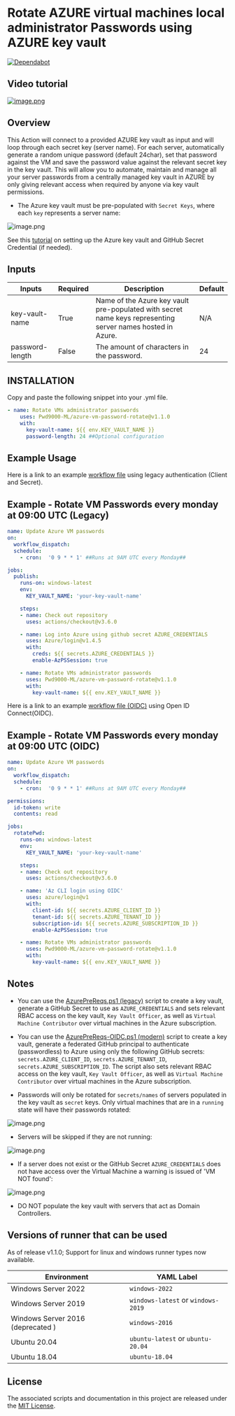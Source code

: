 # Rotate AZURE virtual machines local administrator Passwords using AZURE key vault

[![Dependabot](https://badgen.net/badge/Dependabot/enabled/green?icon=dependabot)](https://dependabot.com/)

## Video tutorial

[![image.png](http://img.youtube.com/vi/TJZSFdHlSTs/0.jpg)](http://www.youtube.com/watch?v=TJZSFdHlSTs "Rotate AZURE virtual machines local administrator Passwords using AZURE key vault")

## Overview

This Action will connect to a provided AZURE key vault as input and will loop through each secret key (server name). For each server, automatically generate a random unique password (default 24char), set that password against the VM and save the password value against the relevant secret key in the key vault. This will allow you to automate, maintain and manage all your server passwords from a centrally managed key vault in AZURE by only giving relevant access when required by anyone via key vault permissions.

- The Azure key vault must be pre-populated with `Secret Keys`, where each `key` represents a server name:

![image.png](https://raw.githubusercontent.com/Pwd9000-ML/azure-vm-password-rotate/master/assets/kvsecrets.png)

See this [tutorial](https://dev.to/pwd9000/automate-password-rotation-with-github-and-azure-412a) on setting up the Azure key vault and GitHub Secret Credential (if needed).

## Inputs

| Inputs | Required | Description | Default |
|--------|----------|-------------|---------|
| key-vault-name | True | Name of the Azure key vault pre-populated with secret name keys representing server names hosted in Azure. | N/A |
| password-length | False | The amount of characters in the password. | 24 |

## INSTALLATION

Copy and paste the following snippet into your .yml file.

```yml
- name: Rotate VMs administrator passwords
    uses: Pwd9000-ML/azure-vm-password-rotate@v1.1.0
    with:
      key-vault-name: ${{ env.KEY_VAULT_NAME }}
      password-length: 24 ##Optional configuration
```

## Example Usage

Here is a link to an example [workflow file](https://github.com/Pwd9000-ML/azure-vm-password-rotate/blob/master/exampleWorkflows/rotate-vm-passwords.yml) using legacy authentication (Client and Secret).

## Example - Rotate VM Passwords every monday at 09:00 UTC (Legacy)

```yml
name: Update Azure VM passwords
on: 
  workflow_dispatch:
  schedule:
    - cron:  '0 9 * * 1' ##Runs at 9AM UTC every Monday##

jobs:
  publish:
    runs-on: windows-latest
    env:
      KEY_VAULT_NAME: 'your-key-vault-name'

    steps:
    - name: Check out repository
      uses: actions/checkout@v3.6.0

    - name: Log into Azure using github secret AZURE_CREDENTIALS
      uses: Azure/login@v1.4.5
      with:
        creds: ${{ secrets.AZURE_CREDENTIALS }}
        enable-AzPSSession: true

    - name: Rotate VMs administrator passwords
      uses: Pwd9000-ML/azure-vm-password-rotate@v1.1.0
      with:
        key-vault-name: ${{ env.KEY_VAULT_NAME }}
```

Here is a link to an example [workflow file (OIDC)](https://github.com/Pwd9000-ML/azure-vm-password-rotate/blob/master/exampleWorkflows/rotate-vm-passwords-OIDC.yml) using Open ID Connect(OIDC).

## Example - Rotate VM Passwords every monday at 09:00 UTC (OIDC)

```yml
name: Update Azure VM passwords
on: 
  workflow_dispatch:
  schedule:
    - cron:  '0 9 * * 1' ##Runs at 9AM UTC every Monday##

permissions:
  id-token: write
  contents: read

jobs:
  rotatePwd:
    runs-on: windows-latest
    env:
      KEY_VAULT_NAME: 'your-key-vault-name'

    steps:
    - name: Check out repository
      uses: actions/checkout@v3.6.0

    - name: 'Az CLI login using OIDC'
      uses: azure/login@v1
      with:
        client-id: ${{ secrets.AZURE_CLIENT_ID }}
        tenant-id: ${{ secrets.AZURE_TENANT_ID }}
        subscription-id: ${{ secrets.AZURE_SUBSCRIPTION_ID }}
        enable-AzPSSession: true

    - name: Rotate VMs administrator passwords
      uses: Pwd9000-ML/azure-vm-password-rotate@v1.1.0
      with:
        key-vault-name: ${{ env.KEY_VAULT_NAME }}
```

## Notes

- You can use the [AzurePreReqs.ps1 (legacy)](https://github.com/Pwd9000-ML/azure-vm-password-rotate/tree/master/azurePreReqs) script to create a key vault, generate a GitHub Secret to use as `AZURE_CREDENTIALS` and sets relevant RBAC access on the key vault, `Key Vault Officer`, as well as `Virtual Machine Contributor` over virtual machines in the Azure subscription.

- You can use the [AzurePreReqs-OIDC.ps1 (modern)](https://github.com/Pwd9000-ML/azure-vm-password-rotate/tree/master/azurePreReqs) script to create a key vault, generate a federated GitHub principal to authenticate (passwordless) to Azure using only the following GitHub secrets: `secrets.AZURE_CLIENT_ID`, `secrets.AZURE_TENANT_ID`, `secrets.AZURE_SUBSCRIPTION_ID`. The script also sets relevant RBAC access on the key vault, `Key Vault Officer`, as well as `Virtual Machine Contributor` over virtual machines in the Azure subscription.

- Passwords will only be rotated for `secrets/names` of servers populated in the key vault as `secret` keys. Only virtual machines that are in a `running` state will have their passwords rotated:

![image.png](https://raw.githubusercontent.com/Pwd9000-ML/azure-vm-password-rotate/master/assets/runneroutput.png)

- Servers will be skipped if they are not running:

![image.png](https://raw.githubusercontent.com/Pwd9000-ML/azure-vm-password-rotate/master/assets/norun.png)

- If a server does not exist or the GitHub Secret `AZURE_CREDENTIALS` does not have access over the Virtual Machine a warning is issued of 'VM NOT found':

![image.png](https://raw.githubusercontent.com/Pwd9000-ML/azure-vm-password-rotate/master/assets/nofind.png)

- DO NOT populate the key vault with servers that act as Domain Controllers.

## Versions of runner that can be used

As of release v1.1.0; Support for linux and windows runner types now available.

| Environment | YAML Label |
| --------------------|---------------------|
| Windows Server 2022 | `windows-2022` |
| Windows Server 2019 | `windows-latest` or `windows-2019` |
| Windows Server 2016 (deprecated )| `windows-2016` |
| Ubuntu 20.04 | `ubuntu-latest` or `ubuntu-20.04` |
| Ubuntu 18.04 | `ubuntu-18.04` |

## License

The associated scripts and documentation in this project are released under the [MIT License](LICENSE).
